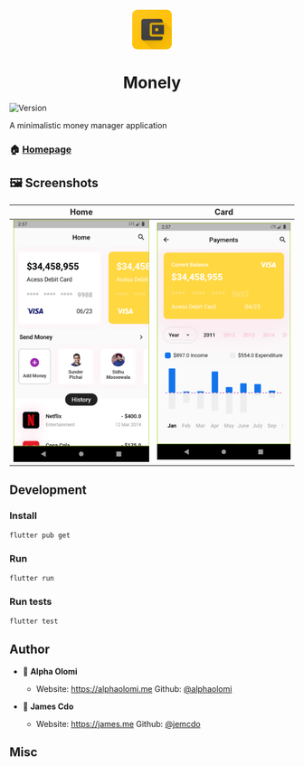 <div align="center">
<img src="./docs/web_hi_res_512.png" height=70/
style="border-radius:9px;margin-top:20px;">
<h1> Monely </h1>
</div>
<p>
  <img alt="Version" src="https://img.shields.io/badge/version-1.0.0+1-blue.svg?cacheSeconds=2592000" /
  >
</p>

A minimalistic money manager application

### 🏠 [Homepage](https://github.com/alphaolomi/piggie-bank/)

## 🖼 Screenshots

| Home                     | Card                     |
| ------------------------ | ------------------------ |
| ![home](./docs/home.png) | ![card](./docs/card.png) |

## Development

### Install

```sh
flutter pub get
```

### Run

```sh
flutter run
```

### Run tests

```sh
flutter test
```

## Author

- 👤 **Alpha Olomi**

  - Website: https://alphaolomi.me
    Github: [@alphaolomi](https://github.com/alphaolomi)

- 👤 **James Cdo**
  - Website: https://james.me
    Github: [@jemcdo](https://github.com/jamescdo)

## Misc
